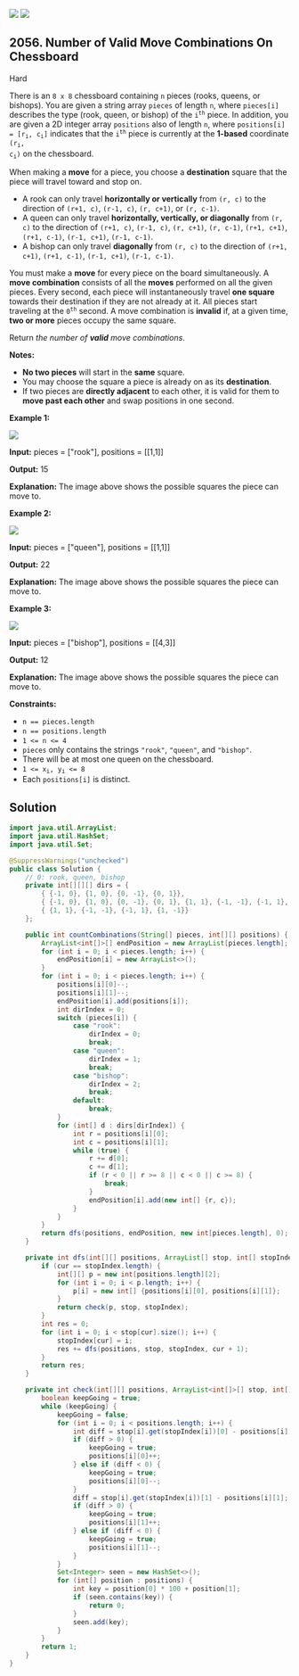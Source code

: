 [![](https://img.shields.io/github/stars/javadev/LeetCode-in-Java?label=Stars&style=flat-square)](https://github.com/javadev/LeetCode-in-Java)
[![](https://img.shields.io/github/forks/javadev/LeetCode-in-Java?label=Fork%20me%20on%20GitHub%20&style=flat-square)](https://github.com/javadev/LeetCode-in-Java/fork)

## 2056\. Number of Valid Move Combinations On Chessboard

Hard

There is an `8 x 8` chessboard containing `n` pieces (rooks, queens, or bishops). You are given a string array `pieces` of length `n`, where `pieces[i]` describes the type (rook, queen, or bishop) of the <code>i<sup>th</sup></code> piece. In addition, you are given a 2D integer array `positions` also of length `n`, where <code>positions[i] = [r<sub>i</sub>, c<sub>i</sub>]</code> indicates that the <code>i<sup>th</sup></code> piece is currently at the **1-based** coordinate <code>(r<sub>i</sub>, c<sub>i</sub>)</code> on the chessboard.

When making a **move** for a piece, you choose a **destination** square that the piece will travel toward and stop on.

*   A rook can only travel **horizontally or vertically** from `(r, c)` to the direction of `(r+1, c)`, `(r-1, c)`, `(r, c+1)`, or `(r, c-1)`.
*   A queen can only travel **horizontally, vertically, or diagonally** from `(r, c)` to the direction of `(r+1, c)`, `(r-1, c)`, `(r, c+1)`, `(r, c-1)`, `(r+1, c+1)`, `(r+1, c-1)`, `(r-1, c+1)`, `(r-1, c-1)`.
*   A bishop can only travel **diagonally** from `(r, c)` to the direction of `(r+1, c+1)`, `(r+1, c-1)`, `(r-1, c+1)`, `(r-1, c-1)`.

You must make a **move** for every piece on the board simultaneously. A **move combination** consists of all the **moves** performed on all the given pieces. Every second, each piece will instantaneously travel **one square** towards their destination if they are not already at it. All pieces start traveling at the <code>0<sup>th</sup></code> second. A move combination is **invalid** if, at a given time, **two or more** pieces occupy the same square.

Return _the number of **valid** move combinations_.

**Notes:**

*   **No two pieces** will start in the **same** square.
*   You may choose the square a piece is already on as its **destination**.
*   If two pieces are **directly adjacent** to each other, it is valid for them to **move past each other** and swap positions in one second.

**Example 1:**

![](https://assets.leetcode.com/uploads/2021/09/23/a1.png)

**Input:** pieces = ["rook"], positions = \[\[1,1]]

**Output:** 15

**Explanation:** The image above shows the possible squares the piece can move to. 

**Example 2:**

![](https://assets.leetcode.com/uploads/2021/09/23/a2.png)

**Input:** pieces = ["queen"], positions = \[\[1,1]]

**Output:** 22

**Explanation:** The image above shows the possible squares the piece can move to. 

**Example 3:**

![](https://assets.leetcode.com/uploads/2021/09/23/a3.png)

**Input:** pieces = ["bishop"], positions = \[\[4,3]]

**Output:** 12

**Explanation:** The image above shows the possible squares the piece can move to. 

**Constraints:**

*   `n == pieces.length`
*   `n == positions.length`
*   `1 <= n <= 4`
*   `pieces` only contains the strings `"rook"`, `"queen"`, and `"bishop"`.
*   There will be at most one queen on the chessboard.
*   <code>1 <= x<sub>i</sub>, y<sub>i</sub> <= 8</code>
*   Each `positions[i]` is distinct.

## Solution

```java
import java.util.ArrayList;
import java.util.HashSet;
import java.util.Set;

@SuppressWarnings("unchecked")
public class Solution {
    // 0: rook, queen, bishop
    private int[][][] dirs = {
        { {-1, 0}, {1, 0}, {0, -1}, {0, 1}},
        { {-1, 0}, {1, 0}, {0, -1}, {0, 1}, {1, 1}, {-1, -1}, {-1, 1}, {1, -1}},
        { {1, 1}, {-1, -1}, {-1, 1}, {1, -1}}
    };

    public int countCombinations(String[] pieces, int[][] positions) {
        ArrayList<int[]>[] endPosition = new ArrayList[pieces.length];
        for (int i = 0; i < pieces.length; i++) {
            endPosition[i] = new ArrayList<>();
        }
        for (int i = 0; i < pieces.length; i++) {
            positions[i][0]--;
            positions[i][1]--;
            endPosition[i].add(positions[i]);
            int dirIndex = 0;
            switch (pieces[i]) {
                case "rook":
                    dirIndex = 0;
                    break;
                case "queen":
                    dirIndex = 1;
                    break;
                case "bishop":
                    dirIndex = 2;
                    break;
                default:
                    break;
            }
            for (int[] d : dirs[dirIndex]) {
                int r = positions[i][0];
                int c = positions[i][1];
                while (true) {
                    r += d[0];
                    c += d[1];
                    if (r < 0 || r >= 8 || c < 0 || c >= 8) {
                        break;
                    }
                    endPosition[i].add(new int[] {r, c});
                }
            }
        }
        return dfs(positions, endPosition, new int[pieces.length], 0);
    }

    private int dfs(int[][] positions, ArrayList[] stop, int[] stopIndex, int cur) {
        if (cur == stopIndex.length) {
            int[][] p = new int[positions.length][2];
            for (int i = 0; i < p.length; i++) {
                p[i] = new int[] {positions[i][0], positions[i][1]};
            }
            return check(p, stop, stopIndex);
        }
        int res = 0;
        for (int i = 0; i < stop[cur].size(); i++) {
            stopIndex[cur] = i;
            res += dfs(positions, stop, stopIndex, cur + 1);
        }
        return res;
    }

    private int check(int[][] positions, ArrayList<int[]>[] stop, int[] stopIndex) {
        boolean keepGoing = true;
        while (keepGoing) {
            keepGoing = false;
            for (int i = 0; i < positions.length; i++) {
                int diff = stop[i].get(stopIndex[i])[0] - positions[i][0];
                if (diff > 0) {
                    keepGoing = true;
                    positions[i][0]++;
                } else if (diff < 0) {
                    keepGoing = true;
                    positions[i][0]--;
                }
                diff = stop[i].get(stopIndex[i])[1] - positions[i][1];
                if (diff > 0) {
                    keepGoing = true;
                    positions[i][1]++;
                } else if (diff < 0) {
                    keepGoing = true;
                    positions[i][1]--;
                }
            }
            Set<Integer> seen = new HashSet<>();
            for (int[] position : positions) {
                int key = position[0] * 100 + position[1];
                if (seen.contains(key)) {
                    return 0;
                }
                seen.add(key);
            }
        }
        return 1;
    }
}
```